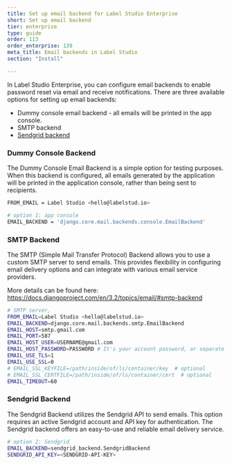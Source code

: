 ```yaml
---
title: Set up email backend for Label Studio Enterprise
short: Set up email backend
tier: enterprise
type: guide
order: 113
order_enterprise: 139
meta_title: Email backends in Label Studio 
section: "Install"

---
```


In Label Studio Enterprise, you can configure email backends to enable password reset via email and receive notifications. There are three available options for setting up email backends:
* Dummy console email backend - all emails will be printed in the app console.
* SMTP backend
* [Sendgrid backend](https://sendgrid.com/) 


### Dummy Console Backend 

The Dummy Console Email Backend is a simple option for testing purposes. When this backend is configured, all emails generated by the application will be printed in the application console, rather than being sent to recipients.

```bash
FROM_EMAIL = Label Studio <hello@labelstud.io>

# option 1: app console
EMAIL_BACKEND = 'django.core.mail.backends.console.EmailBackend'
```

### SMTP Backend

The SMTP (Simple Mail Transfer Protocol) Backend allows you to use a custom SMTP server to send emails. This provides flexibility in configuring email delivery options and can integrate with various email service providers.

More details can be found here: https://docs.djangoproject.com/en/3.2/topics/email/#smtp-backend

```bash
# SMTP server, 
FROM_EMAIL=Label Studio <hello@labelstud.io>
EMAIL_BACKEND=django.core.mail.backends.smtp.EmailBackend
EMAIL_HOST=smtp.gmail.com
EMAIL_PORT=587
EMAIL_HOST_USER=USERNAME@gmail.com
EMAIL_HOST_PASSWORD=PASSWORD # It's your account password, or separate application password, if you have 2fa on your google account
EMAIL_USE_TLS=1
EMAIL_USE_SSL=0
# EMAIL_SSL_KEYFILE=/path/inside/of/ls/container/key  # optional
# EMAIL_SSL_CERTFILE=/path/inside/of/ls/container/cert  # optional
EMAIL_TIMEOUT=60
```

### Sendgrid Backend

The Sendgrid Backend utilizes the Sendgrid API to send emails. This option requires an active Sendgrid account and API key for authentication. The Sendgrid backend offers an easy-to-use and reliable email delivery service.

```bash 
# option 2: Sendgrid
EMAIL_BACKEND=sendgrid_backend.SendgridBackend
SENDGRID_API_KEY=<SENDGRID-API-KEY>
```